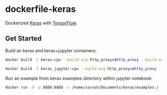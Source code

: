 # dockerfile-keras

Dockerized [Keras] with [TensorFlow].

## Get Started

Build an keras and keras+jupyter containers:
```sh
docker build -t keras:cpu --build-arg http_proxy=$http_proxy --build-arg https_proxy=$http_proxy  .
```

```sh
docker build -t keras_jupyter:cpu --build-arg http_proxy=$http_proxy --build-arg https_proxy=$http_proxy ./jupyter
```


Run an example from keras examples directory within jupyter notebook:

```sh
docker run -d -p 8888:8888 -v /home/sarosh/Documents/keras/examples:/ -e KERAS_BACKEND=tensorflow -e http_proxy=$http_proxy -e https_proxy=$http_proxy keras_jupyter:cpu
```


[Keras]: http://keras.io/
[Theano]: http://deeplearning.net/software/theano/
[TensorFlow]: https://www.tensorflow.org/
[Keras Backend]: http://keras.io/backend/
